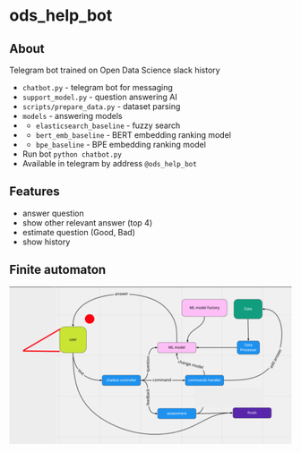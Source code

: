 # ods_help_bot
## About
Telegram bot trained on Open Data Science slack history
- `chatbot.py` - telegram bot for messaging
- `support_model.py` - question answering AI
- `scripts/prepare_data.py` - dataset parsing
- `models` - answering models
- - `elasticsearch_baseline` - fuzzy search
- - `bert_emb_baseline` - BERT embedding ranking model
- - `bpe_baseline` - BPE embedding ranking model
- Run bot `python chatbot.py`
- Available in telegram by address `@ods_help_bot`
## Features
- answer question
- show other relevant answer (top 4)
- estimate question (Good, Bad)
- show history

## Finite automaton
![](https://github.com/ods-pet-projects/ods_help_bot/blob/master/_chatbot_graph.png)
